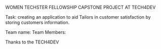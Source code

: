 WOMEN TECHSTER FELLOWSHIP CAPSTONE PROJECT AT TECH4DEV

Task: creating an application to aid Tailors in customer satisfaction by storing customers information. 

Team name: 
 Team Members: 


Thanks to the TECH4DEV
